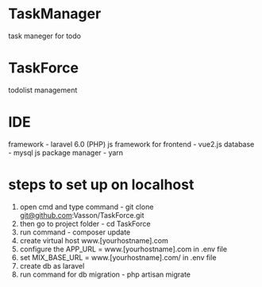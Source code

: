 # TaskManager
task maneger for todo
# TaskForce
todolist management

# IDE
framework  - laravel 6.0 (PHP)
js framework for frontend - vue2.js
database - mysql
js package manager -  yarn

# steps to set up on localhost
1. open cmd and type command - git clone git@github.com:Vasson/TaskForce.git
2. then go to project folder - cd TaskForce
3. run command - composer update
4. create virtual host www.[yourhostname].com
5. configure the APP_URL = www.[yourhostname].com in .env file
6. set MIX_BASE_URL = www.[yourhostname].com/ in .env file
7. create db as laravel
8. run command for db migration - php artisan migrate


